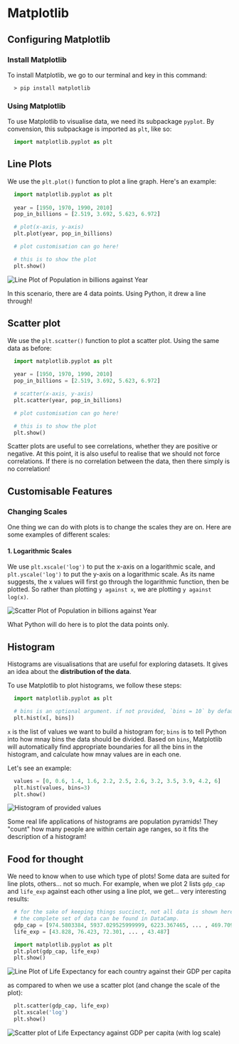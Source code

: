 # Matplotlib

## Configuring Matplotlib

### Install Matplotlib

To install Matplotlib, we go to our terminal and key in this command:
```console
  > pip install matplotlib
```

### Using Matplotlib

To use Matplotlib to visualise data, we need its subpackage `pyplot`. By convension, this
subpackage is imported as `plt`, like so:
```python
  import matplotlib.pyplot as plt
```

## Line Plots

We use the `plt.plot()` function to plot a line graph. Here's an example:
```python
  import matplotlib.pyplot as plt
  
  year = [1950, 1970, 1990, 2010]
  pop_in_billions = [2.519, 3.692, 5.623, 6.972]

  # plot(x-axis, y-axis)
  plt.plot(year, pop_in_billions)

  # plot customisation can go here!

  # this is to show the plot
  plt.show()
```

![Line Plot of Population in billions against Year](https://github.com/Lumarstar/AISG_Foundations_In_AI/assets/63058663/28e24d65-b03b-48b3-b581-d3b29d5bed2f)

In this scenario, there are 4 data points. Using Python, it drew a line through!

## Scatter plot

We use the `plt.scatter()` function to plot a scatter plot. Using the same data as before:
```python
  import matplotlib.pyplot as plt
  
  year = [1950, 1970, 1990, 2010]
  pop_in_billions = [2.519, 3.692, 5.623, 6.972]

  # scatter(x-axis, y-axis)
  plt.scatter(year, pop_in_billions)

  # plot customisation can go here!

  # this is to show the plot
  plt.show()
```

Scatter plots are useful to see correlations, whether they are positive or negative.
At this point, it is also useful to realise that we should not force correlations.
If there is no correlation between the data, then there simply is no correlation!

## Customisable Features

### Changing Scales

One thing we can do with plots is to change the scales they are on. Here are some examples
of different scales:

#### 1. Logarithmic Scales

We use `plt.xscale('log')` to put the x-axis on a logarithmic scale, and `plt.yscale('log')`
to put the y-axis on a logarithmic scale. As its name suggests, the x values will
first go through the logarithmic function, then be plotted. So rather than plotting
`y against x`, we are plotting `y against log(x)`.

![Scatter Plot of Population in billions against Year](https://github.com/Lumarstar/AISG_Foundations_In_AI/assets/63058663/14908006-6733-4969-8fe2-b99e4a53b965)

What Python will do here is to plot the data points only.

## Histogram

Histograms are visualisations that are useful for exploring datasets. It gives an idea
about the **distribution of the data**.

To use Matplotlib to plot histograms, we follow these steps:
```python
  import matplotlib.pyplot as plt

  # bins is an optional argument. if not provided, `bins = 10` by default.
  plt.hist(x[, bins])
```
`x` is the list of values we want to build a histogram for; `bins` is to tell Python
into how mnay bins the data should be divided. Based on `bins`, Matplotlib will
automatically find appropriate boundaries for all the bins in the histogram, and
calculate how mnay values are in each one.

Let's see an example:
```python
  values = [0, 0.6, 1.4, 1.6, 2.2, 2.5, 2.6, 3.2, 3.5, 3.9, 4.2, 6]
  plt.hist(values, bins=3)
  plt.show()
```

![Histogram of provided values](https://github.com/Lumarstar/AISG_Foundations_In_AI/assets/63058663/a4dfb670-aaba-4b8a-b795-7732ec839d1c)


Some real life applications of histograms are population pyramids! They "count" how many
people are within certain age ranges, so it fits the description of a histogram!

## Food for thought

We need to know when to use which type of plots! Some data are suited for line plots,
others... not so much. For example, when we plot 2 lists `gdp_cap` and `life_exp` against
each other using a line plot, we get... very interesting results:
```python
  # for the sake of keeping things succinct, not all data is shown here.
  # the complete set of data can be found in DataCamp.
  gdp_cap = [974.5803384, 5937.029525999999, 6223.367465, ... , 469.70929810000007]
  life_exp = [43.828, 76.423, 72.301, ... , 43.487]

  import matplotlib.pyplot as plt
  plt.plot(gdp_cap, life_exp)
  plt.show()
```

![Line Plot of Life Expectancy for each country against their GDP per capita](https://github.com/Lumarstar/AISG_Foundations_In_AI/assets/63058663/f51da1f7-83b1-4de5-9ed0-3f9d28e2ae40)

as compared to when we use a scatter plot (and change the scale of the plot):
```python
  plt.scatter(gdp_cap, life_exp)
  plt.xscale('log')
  plt.show()
```

![Scatter plot of Life Expectancy against GDP per capita (with log scale)](https://github.com/Lumarstar/AISG_Foundations_In_AI/assets/63058663/48f62d75-d24a-4192-a5c4-7d5389bff5cd)
